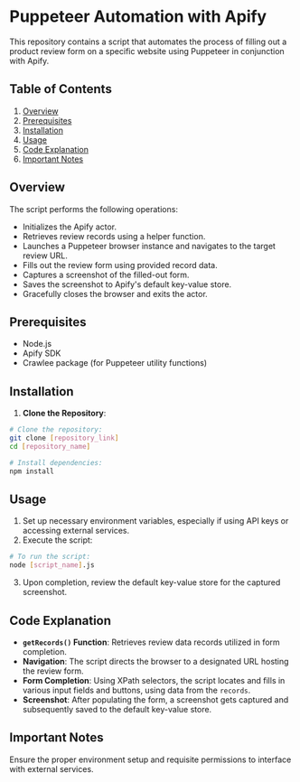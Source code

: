# Puppeteer Automation with Apify

This repository contains a script that automates the process of filling out a product review form on a specific website using Puppeteer in conjunction with Apify.

## Table of Contents

1. [Overview](#overview)
2. [Prerequisites](#prerequisites)
3. [Installation](#installation)
4. [Usage](#usage)
5. [Code Explanation](#code-explanation)
6. [Important Notes](#important-notes)

## Overview

The script performs the following operations:

- Initializes the Apify actor.
- Retrieves review records using a helper function.
- Launches a Puppeteer browser instance and navigates to the target review URL.
- Fills out the review form using provided record data.
- Captures a screenshot of the filled-out form.
- Saves the screenshot to Apify's default key-value store.
- Gracefully closes the browser and exits the actor.

## Prerequisites

- Node.js
- Apify SDK
- Crawlee package (for Puppeteer utility functions)

## Installation

1. **Clone the Repository**:


```bash
# Clone the repository:
git clone [repository_link]
cd [repository_name]

# Install dependencies:
npm install
```

## Usage

1. Set up necessary environment variables, especially if using API keys or accessing external services.
2. Execute the script:

```bash
# To run the script:
node [script_name].js
```

3. Upon completion, review the default key-value store for the captured screenshot.

## Code Explanation

- **`getRecords()` Function**: Retrieves review data records utilized in form completion.
- **Navigation**: The script directs the browser to a designated URL hosting the review form.
- **Form Completion**: Using XPath selectors, the script locates and fills in various input fields and buttons, using data from the `records`.
- **Screenshot**: After populating the form, a screenshot gets captured and subsequently saved to the default key-value store.

## Important Notes

Ensure the proper environment setup and requisite permissions to interface with external services.

